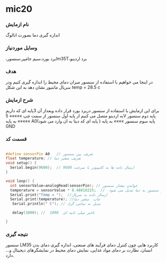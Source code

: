 # mic20
 ###  نام ازمایش
انداره گیری دما بصورت انالوگ
 ### وسایل موردنیاز
،برد بورد،سیم جامپر،سنسورlm35T،برد اردینو 
 ### هدف
در اینجا می خواهیم با استفاده از سنسور میزان دمای محیط را اندازه گیری کنیم ودر سریال مانتیور نشان دهد به این شکل
temp = 28.5 c
### شرح ازمایش 
برای این ازمایش با استفاده از سنسور دربرد بورد قرار داده وبعداز آن 3پایه ای که داریم به اردینو متصل می کنیم
از پایه اول سنسور از سمت چپ »»»»»  5V
پایه دوم سنسور »»»»» به پایه A0(پایه ای که دیتا به ان وارد می شود )
پایه سوم سنسور »»»» به پایه GND


  ### قسمت کد

                                                                               
```cpp
                                                             
#define sensorPin A0   // تعریف پین سنسور
float temperature; // تعریف متغیر دما
void setup() {
  Serial.begin(9600);  // ارسال داده ها به کامپیوتر با سرعت 9600 
}

void loop() {  
  int sensorValue=analogRead(sensorPin); // خواندن مقدار سنسور
  temperature = sensorValue * 0.48818225;  //  مقدار سنسور به دما تبدیل می شود
  Serial.print("Temp = ");  //ارسال داده به سریال 
  Serial.print(temperature); //چاپ  متغیر دما 
   Serial.println(" C"); // تبدیل به سانتی گراد

   delay(1000); //  1000  تاخیر میلی ثانیه ای

}

```
### نتیجه گیری 
سنسور LM35 کاربرد هایی چون کنترل دمای فرآیند های صنعتی، اندازه گیری دمای بدن انسان، نظارت بر دمای مواد غذایی، نمایش دمای محیط در نمایشگرهای دیجیتال و... دارد.
